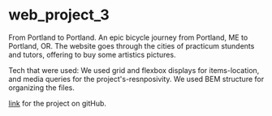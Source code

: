 # web_project_3
From Portland to Portland. An epic bicycle journey from Portland, ME to Portland, OR.
The website goes through the cities of practicum stundents and tutors, offering to buy some artistics pictures.

Tech that were used:
We used grid and flexbox displays for items-location, and media queries for the project's-resnposivity.
We used BEM structure for organizing the files.

[link](https://itamar-reiter.github.io/web_project_3/) for the project on gitHub. 
